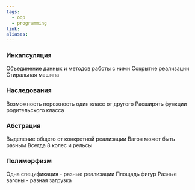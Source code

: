 ```yaml
---
tags:
  - oop
  - programming
link: 
aliases:
---
```


### Инкапсуляция

Объединение данных и методов работы с ними
Сокрытие реализации
Стиральная машина

### Наследования

Возможность порожность один класс от другого
Расширять функции родительского класса

### Абстрация

Выделение общего от конкретной реализации
Вагон может быть разным
Всегда 8 колес и рельсы

### Полиморфизм

Одна спецификация - разные реализации
Площадь фигур
Разные вагоны - разная загрузка
